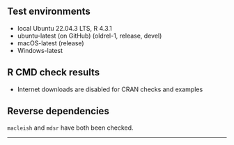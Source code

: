 ## Test environments

* local Ubuntu 22.04.3 LTS, R 4.3.1
* ubuntu-latest (on GitHub) (oldrel-1, release, devel)
* macOS-latest (release)
* Windows-latest

## R CMD check results

* Internet downloads are disabled for CRAN checks and examples


## Reverse dependencies

`macleish` and `mdsr` have both been checked.

---

